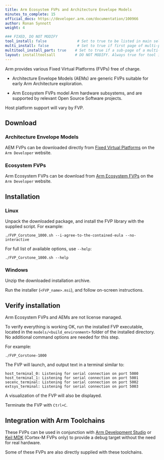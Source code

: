 ```yaml
---
title: Arm Ecosystem FVPs and Architecture Envelope Models
minutes_to_complete: 15
official_docs: https://developer.arm.com/documentation/100966
author: Ronan Synnott
weight: 4

### FIXED, DO NOT MODIFY
tool_install: false              # Set to true to be listed in main selection page, else false
multi_install: false             # Set to true if first page of multi-page article, else false
multitool_install_part: true    # Set to true if a sub-page of a multi-page article, else false
layout: installtoolsall         # DO NOT MODIFY. Always true for tool install articles
---
```

Arm provides various Fixed Virtual Platforms (FVPs) free of charge.

* Architecture Envelope Models (AEMs) are generic FVPs suitable for early Arm Architecture exploration.

* Arm Ecosystem FVPs model Arm hardware subsystems, and are supported by relevant Open Source Software projects.

Host platform support will vary by FVP.

## Download

### Architecture Envelope Models

AEM FVPs can be downloaded directly from [Fixed Virtual Platforms](https://developer.arm.com/Tools%20and%20Software/Fixed%20Virtual%20Platforms) on the `Arm Developer` website.

### Ecosystem FVPs

Arm Ecosystem FVPs can be download from [Arm Ecosystem FVPs](https://developer.arm.com/downloads/-/arm-ecosystem-fvps) on the `Arm Developer` website.


## Installation

### Linux
Unpack the downloaded package, and install the FVP library with the supplied script. For example:
```command
./FVP_Corstone_1000.sh --i-agree-to-the-contained-eula --no-interactive
```
For full list of available options, use `--help`:
```command
./FVP_Corstone_1000.sh --help
```

### Windows

Unzip the downloaded installation archive.

Run the installer (`<FVP_name>.msi`), and follow on-screen instructions.

## Verify installation

Arm Ecosystem FVPs and AEMs are not license managed.

To verify everything is working OK, run the installed FVP executable, located in the `models/<build_environment>` folder of the installed directory. No additional command options are needed for this step.

For example:
```command
./FVP_Corstone-1000
```
The FVP will launch, and output text in a terminal similar to:
```output
host_terminal_0: Listening for serial connection on port 5000
host_terminal_1: Listening for serial connection on port 5001
secenc_terminal: Listening for serial connection on port 5002
extsys_terminal: Listening for serial connection on port 5003
```
A visualization of the FVP will also be displayed.

Terminate the FVP with `Ctrl+C`.

## Integration with Arm Toolchains

These FVPs can be used in conjunction with [Arm Development Studio](/install-guides/armds) or [Keil MDK](/install-guides/mdk) (Cortex-M FVPs only) to provide a debug target without the need for real hardware.

Some of these FVPs are also directly supplied with these toolchains.
